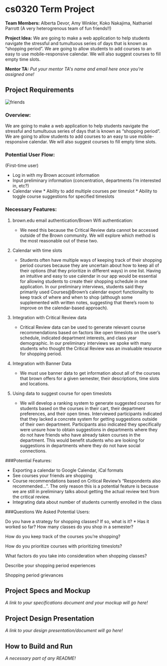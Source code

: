 # cs0320 Term Project

**Team Members:** 
Alberta Devor, Amy Winkler, Koko Nakajima, Nathaniel Parrott
(A very heterogrenous team of fun friends!!)

**Project Idea:** 
We are going to make a web application to help students navigate the stressful and tumultuous series of days that is known as “shopping period”. We are going to allow students to add courses to an easy to use mobile-responsive calendar. We will also suggest courses to fill empty time slots.

**Mentor TA:** _Put your mentor TA's name and email here once you're assigned one!_

## Project Requirements
![friends](http://i.imgur.com/NH3osox.png)
### Overview:
We are going to make a web application to help students navigate the stressful and tumultuous series of days that is known as “shopping period”. We are going to allow students to add courses to an easy to use mobile-responsive calendar. We will also suggest courses to fill empty time slots.
### Potential User Flow:
(First-time user)
 * Log in with my Brown account information
* Input preliminary information (concentration, departments I’m interested in, etc?)
* Calendar view
      * Ability to add multiple courses per timeslot
      * Ability to toggle course suggestions for specified timeslots

### Necessary Features:
1. brown.edu email authentication/Brown Wifi authentication:

      * We need this because the Critical Review data cannot be accessed outside of the Brown community. We will explore which method is the most reasonable out of these two. 

2. Calendar with time slots

      * Students often have multiple ways of keeping track of their shopping period courses because they are uncertain about how to keep all of their options (that they prioritize in different ways) in one list. Having an intuitive and easy to use calendar in our app would be essential for allowing students to create their shopping schedule in one application. In our preliminary interviews, students said they primarily used Courses@Brown’s calendar export functionality to keep track of where and when to shop (although some supplemented with written notes, suggesting that there’s room to improve on the calendar-based approach).

3. Integration with Critical Review data

      * Critical Review data can be used to generate relevant course recommendations based on factors like open timeslots on the user’s schedule, indicated department interests, and class year demographic. In our preliminary interviews we spoke with many students who thought the Critical Review was an invaluable resource for shopping period.

4. Integration with Banner Data

      *  We must use banner data to get information about all of the courses that brown offers for a given semester, their descriptions, time slots and locations.

5. Using data to suggest course for open timeslots

      *  We will develop a ranking system to generate suggested courses for students based on the courses in their cart, their department preferences, and their open times. Interviewed participants indicated that they lacked a concrete system for getting suggestions outside of their own department. Participants also indicated they specifically were unsure how to obtain suggestions in departments where they do not have friends who have already taken courses in the department. This would benefit students who are looking for suggestions in departments where they do not have social connections.

###Potential Features:

* Exporting a calendar to Google Calendar, iCal formats
* See courses your friends are shopping
* Course recommendations based on Critical Review’s “Respondents also recommended…”. The only reason this is a potential feature is because we are still in preliminary talks about getting the actual review text from the critical review.
* Integrating data about number of students currently enrolled in the class

###Questions We Asked Potential Users:

Do you have a strategy for shopping classes? If so, what is it?
      * Has it worked so far?
How many classes do you shop in a semester?

How do you keep track of the courses you’re shopping?

How do you prioritize courses with prioritizing timeslots?

What factors do you take into consideration when shopping classes?

Describe your shopping period experiences

Shopping period grievances


## Project Specs and Mockup
_A link to your specifications document and your mockup will go here!_

## Project Design Presentation
_A link to your design presentation/document will go here!_

## How to Build and Run
_A necessary part of any README!_
